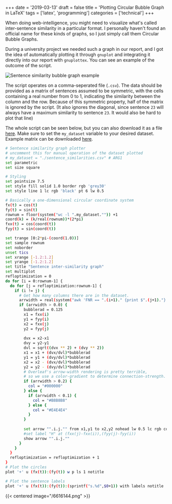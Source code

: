 +++
date = '2019-03-13'
draft = false
title = 'Plotting Circular Bubble Graph in LaTeX'
tags = ['latex', 'programming']
categories = ['technical']
+++

When doing web-intelligence, you might need to visualize what's called inter-sentence similarity in a particular format.
I personally haven't found an official name for these kinds of graphs, so I just simply call them Circular Bubble
Graphs. 

During a university project we needed such a graph in our report, and I got the idea of automatically plotting it
through `gnuplot` and integrating it directly into our report with `gnuplottex`. You can see an example of the outcome
of the script.

![Sentence similarity bubble graph example](/sentence_similarity_graph_example.svg)

The script operates on a comma-seperated file (`.csv`). The data should be provided as a matrix of sentences assumed to
be symmetric, with the cells containing a real number from 0 to 1, indicating the similarity between the column and the
row. Because of this symmetric property, half of the matrix is ignored by the script. (It also ignores the diagonal,
since sentence `23` will always have a maximum similarity to sentence `23`. It would also be hard to plot that line)

The whole script can be seen below, but you can also download it as a file
[here](/sentence_similarity_graph.gnuplot). Make sure to set the `my_dataset` variable to your desired
dataset. Example matrix can be downloaded [here](/example_similarities.csv).

```bash
# Sentence similarity graph plotter
# uncomment this for manual operation of the dataset plotted
# my_dataset = "./sentence_similarities.csv" # ARG1
set parametric
set size square

# Styling
set pointsize 7.5
set style fill solid 1.0 border rgb 'grey30'
set style line 1 lc rgb 'black' pt 6 lw 0.5

# Basically a one-dimensional circular coordinate system
fx(t) = cos(t)
fy(t) = sin(t)
rownum = floor(system("wc -l ".my_dataset."")) +1
coord(k) = (k/real(rownum))*(2*pi)
fxx(t) = cos(coord(t))
fyy(t) = sin(coord(t))

set trange [0:2*pi-(coord(1.0))]
set sample rownum
set noborder
unset tics
set xrange [-1.2:1.2]
set yrange [-1.2:1.2]
set title "Sentence inter-similarity graph"
set multiplot
refloptimization = 0
do for [i = 0:rownum-1] {
  do for [j = refloptimization:rownum-1] {
    if (i != j) {
      # Get how many columns there are in the dataset.
      arrwidth = real(system("awk 'FNR == ".(i+1)." {print $".(j+1)."}' ".my_dataset.""))
      if (arrwidth > 0.0) {
        bubblerad = 0.125
        x1 = fxx(i)
        y1 = fyy(i)
        x2 = fxx(j)
        y2 = fyy(j)
        
        dvx = x2-x1
        dvy = y2-y1
        dvl = sqrt((dvx ** 2) + (dvy ** 2))
        x1 = x1 + (dvx/dvl)*bubblerad
        y1 = y1 + (dvy/dvl)*bubblerad
        x2 = x2 - (dvx/dvl)*bubblerad
        y2 = y2 - (dvy/dvl)*bubblerad
        # Overleaf's arrow-width rendering is pretty terrible, 
        # so we use a color-gradient to determine connection-strength.
        if (arrwidth > 0.2) { 
          col = "#000000" 
        } else { 
          if (arrwidth < 0.1) { 
            col = "#B8B8B8"
          } else { 
            col = "#E4E4E4" 
          } 
        }
        
        set arrow "".i.j."" from x1,y1 to x2,y2 nohead lw 0.5 lc rgb col
        #set label "H" at (fxx(j)-fxx(i)),(fyy(j)-fyy(i))
        show arrow "".i.j.""
      }
    }
  }
  refloptimization = refloptimization + 1
}
# Plot the circles
plot '+' u (fx(t)):(fy(t)) w p ls 1 notitle

# Plot the sentence labels
plot '+' u (fx(t)):(fy(t)):(sprintf("s.%d",$0+1)) with labels notitle
```

{{< centered image="/6616144.png" >}}
